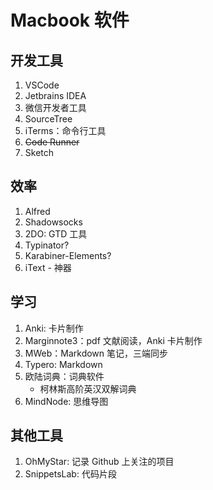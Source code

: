 # Macbook 软件

## 开发工具

1. VSCode
2. Jetbrains IDEA
3. 微信开发者工具
4. SourceTree
5. iTerms：命令行工具
6. ~~Code Runner~~
7. Sketch

## 效率

1. Alfred
2. Shadowsocks
3. 2DO: GTD 工具
4. Typinator?
5. Karabiner-Elements?
6. iText - 神器

## 学习

1. Anki: 卡片制作
2. Marginnote3：pdf 文献阅读，Anki 卡片制作
3. MWeb：Markdown 笔记，三端同步
4. Typero: Markdown
5. 欧陆词典：词典软件
   - 柯林斯高阶英汉双解词典
6. MindNode: 思维导图

## 其他工具

1. OhMyStar: 记录 Github 上关注的项目
2. SnippetsLab: 代码片段
